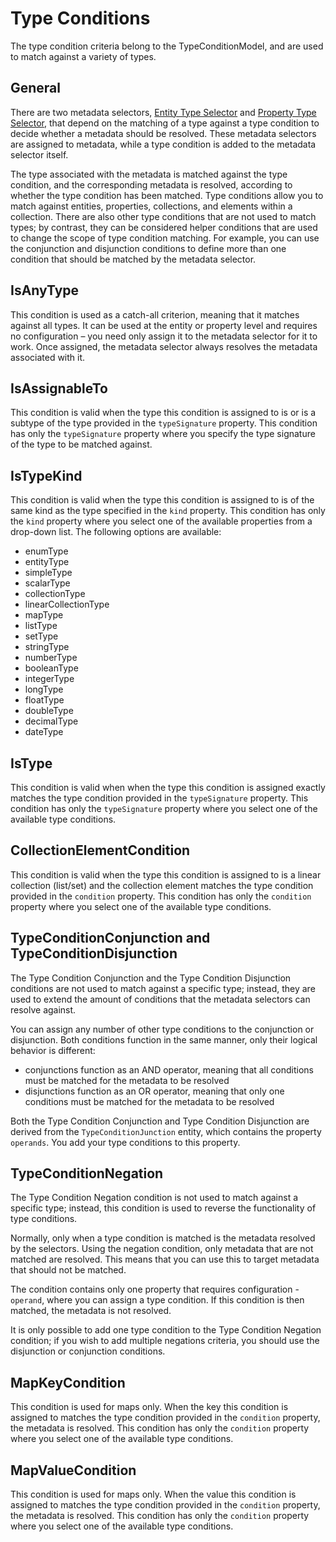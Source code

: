 # Type Conditions

The type condition criteria belong to the TypeConditionModel, and are used to match against a variety of types.

## General
There are two metadata selectors, [Entity Type Selector](entity_type_selector.md) and [Property Type Selector](property_type_selector.md), that depend on the matching of a type against a type condition to decide whether a metadata should be resolved. These metadata selectors are assigned to metadata, while a type condition is added to the metadata selector itself.

The type associated with the metadata is matched against the type condition, and the corresponding metadata is resolved, according to whether the type condition has been matched. Type conditions allow you to match against entities, properties, collections, and elements within a collection. There are also other type conditions that are not used to match types; by contrast, they can be considered helper conditions that are used to change the scope of type condition matching. For example, you can use the conjunction and disjunction conditions to define more than one condition that should be matched by the metadata selector.

## IsAnyType

This condition is used as a catch-all criterion, meaning that it matches against all types. It can be used at the entity or property level and requires no configuration – you need only assign it to the metadata selector for it to work. Once assigned, the metadata selector always resolves the metadata associated with it.

## IsAssignableTo

This condition is valid when the type this condition is assigned to is or is a subtype of the type provided in the `typeSignature` property. This condition has only the `typeSignature` property where you specify the type signature of the type to be matched against.

## IsTypeKind

This condition is valid when the type this condition is assigned to is of the same kind as the type specified in the `kind` property. This condition has only the `kind` property where you select one of the available properties from a drop-down list. The following options are available:

* enumType
* entityType
* simpleType
* scalarType
* collectionType
* linearCollectionType
* mapType
* listType
* setType
* stringType
* numberType
* booleanType
* integerType
* longType
* floatType
* doubleType
* decimalType
* dateType

## IsType

This condition is valid when when the type this condition is assigned exactly matches the type condition provided in the `typeSignature` property. This condition has only the `typeSignature` property where you select one of the available type conditions.

## CollectionElementCondition

This condition is valid when the type this condition is assigned to is a linear collection (list/set) and the collection element matches the type condition provided in the `condition` property. This condition has only the `condition` property where you select one of the available type conditions.

## TypeConditionConjunction and TypeConditionDisjunction

The Type Condition Conjunction and the Type Condition Disjunction conditions are not used to match against a specific type; instead, they are used to extend the amount of conditions that the metadata selectors can resolve against.

You can assign any number of other type conditions to the conjunction or disjunction. Both conditions function in the same manner, only their logical behavior is different:

* conjunctions function as an AND operator, meaning that all conditions must be matched for the metadata to be resolved
* disjunctions function as an OR operator, meaning that only one conditions must be matched for the metadata to be resolved

Both the Type Condition Conjunction and Type Condition Disjunction are derived from the `TypeConditionJunction` entity, which contains the property `operands`. You add your type conditions to this property.

## TypeConditionNegation

The Type Condition Negation condition is not used to match against a specific type; instead, this condition is used to reverse the functionality of type conditions.

Normally, only when a type condition is matched is the metadata resolved by the selectors. Using the negation condition, only metadata that are not matched are resolved. This means that you can use this to target metadata that should not be matched.

The condition contains only one property that requires configuration - `operand`, where you can assign a type condition. If this condition is then matched, the metadata is not resolved.

It is only possible to add one type condition to the Type Condition Negation condition; if you wish to add multiple negations criteria, you should use the disjunction or conjunction conditions.

## MapKeyCondition

This condition is used for maps only. When the key this condition is assigned to matches the type condition provided in the `condition` property, the metadata is resolved. This condition has only the `condition` property where you select one of the available type conditions.

## MapValueCondition

This condition is used for maps only. When the value this condition is assigned to matches the type condition provided in the `condition` property, the metadata is resolved. This condition has only the `condition` property where you select one of the available type conditions.

